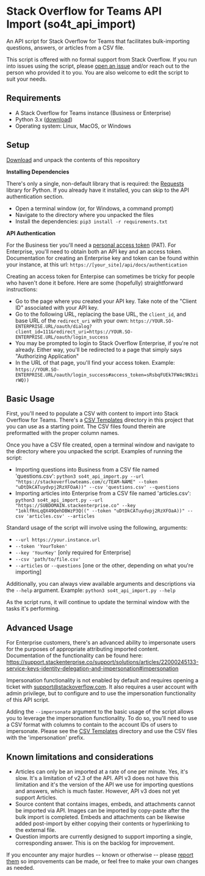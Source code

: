 # Stack Overflow for Teams API Import (so4t_api_import)
An API script for Stack Overflow for Teams that facilitates bulk-importing questions, answers, or articles from a CSV file.

This script is offered with no formal support from Stack Overflow. If you run into issues using the script, please [open an issue](https://github.com/jklick-so/so4t_api_import/issues) and/or reach out to the person who provided it to you. You are also welcome to edit the script to suit your needs.

## Requirements
* A Stack Overflow for Teams instance (Business or Enterprise)
* Python 3.x ([download](https://www.python.org/downloads/))
* Operating system: Linux, MacOS, or Windows

## Setup

[Download](https://github.com/jklick-so/so4t_api_import/archive/refs/heads/main.zip) and unpack the contents of this repository

**Installing Dependencies**

There's only a single, non-default library that is required: the [Requests](https://pypi.org/project/requests/) library for Python. If you already have it installed, you can skip to the API authentication section.
* Open a terminal window (or, for Windows, a command prompt)
* Navigate to the directory where you unpacked the files
* Install the dependencies: `pip3 install -r requirements.txt`

**API Authentication**

For the Business tier you'll need a [personal access token](https://stackoverflowteams.help/en/articles/4385859-stack-overflow-for-teams-api) (PAT). For Enterprise, you'll need to obtain both an API key and an access token. Documentation for creating an Enterprise key and token can be found within your instance, at this url: `https://[your_site]/api/docs/authentication`

Creating an access token for Enterpise can sometimes be tricky for people who haven't done it before. Here are some (hopefully) straightforward instructions:

* Go to the page where you created your API key. Take note of the "Client ID" associated with your API key.
* Go to the following URL, replacing the base URL, the `client_id`, and base URL of the `redirect_uri` with your own:
`https://YOUR.SO-ENTERPRISE.URL/oauth/dialog?client_id=111&redirect_uri=https://YOUR.SO-ENTERPRISE.URL/oauth/login_success`
* You may be prompted to login to Stack Overflow Enterprise, if you're not already. Either way, you'll be redirected to a page that simply says "Authorizing Application"
* In the URL of that page, you'll find your access token. Example: `https://YOUR.SO-ENTERPRISE.URL/oauth/login_success#access_token=sRsbqFUEk7FW4c9N3zirWQ))`

## Basic Usage
First, you'll need to populate a CSV with content to import into Stack Overflow for Teams. There's a [CSV Templates](https://github.com/jklick-so/so4t_api_import/tree/main/CSV%20Templates) directory in this project that you can use as a starting point. The CSV files found therein are preformatted with the proper column names.

Once you have a CSV file created, open a terminal window and navigate to the directory where you unpacked the script. Examples of running the script:
* Importing questions into Business from a CSV file named 'questions.csv': 
`python3 so4t_api_import.py --url "https://stackoverflowteams.com/c/TEAM-NAME" --token "uDtDkCATuydvpj2RzXFOaA))" --csv 'questions.csv' --questions`
* Importing articles into Enterprise from a CSV file named 'articles.csv': `python3 so4t_api_import.py --url "https://SUBDOMAIN.stackenterprise.co" --key "1oklfRnLqQX49QehDBWzP3Q((" --token "uDtDkCATuydvpj2RzXFOaA))" --csv 'articles.csv' --articles`

Standard usage of the script will involve using the following, arguments:
* `--url https://your.instance.url`
* `--token 'YourToken'`
* `--key 'YourKey'` [only required for Enterprise]
* `--csv 'path/to/file.csv'`
* `--articles` or `--questions` [one or the other, depending on what you're importing]

Additionally, you can always view available arguments and descriptions via the `--help` argument. Example: `python3 so4t_api_import.py --help`

As the script runs, it will continue to update the terminal window with the tasks it's performing.

## Advanced Usage
For Enterprise customers, there's an advanced ability to impersonate users for the purposes of appropriate attributing imported content. Documentation of the functionality can be found here: https://support.stackenterprise.co/support/solutions/articles/22000245133-service-keys-identity-delegation-and-impersonation#impersonation

Impersonation functionality is not enabled by default and requires opening a ticket with support@stackoverflow.com. It also requires a user account with admin privilege, but to configure and to use the impersonation functionality of this API script.

Adding the `--impersonate` argument to the basic usage of the script allows you to leverage the impersonation functionality. To do so, you'll need to use a CSV format with columns to contain to the account IDs of users to impersonate. Please see the [CSV Templates](https://github.com/jklick-so/so4t_api_import/tree/main/CSV%20Templates) directory and use the CSV files with the 'impersonation' prefix.

## Known limitations and considerations

* Articles can only be an imported at a rate of one per minute. Yes, it's slow. It's a limitation of v2.3 of the API. API v3 does not have this limitation and it's the version of the API we use for importing questions and answers, which is much faster. However, API v3 does not yet support Articles.
* Source content that contains images, embeds, and attachments cannot be imported via API. Images can be imported by copy-paste after the bulk import is completed. Embeds and attachments can be likewise added post-import by either copying their contents or hyperlinking to the external file. 
* Question imports are currently designed to support importing a single, corresponding answer. This is on the backlog for improvement.

If you encounter any major hurdles -- known or otherwise -- please [report them](https://github.com/jklick-so/so4t_api_import/issues) so improvements can be made, or feel free to make your own changes as needed.